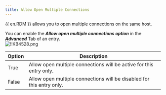 ```yaml
---
title: Allow Open Multiple Connections
---
```


{{ en.RDM }} allows you to open multiple connections on the same host.

You can enable the ***Allow open multiple connections option*** in the ***Advanced*** Tab of an entry.  
![!!KB4528.png](/img/en/kb/KB4528.png)

| Option | Description                                                           |
| ------ | --------------------------------------------------------------------- |
| True   | Allow open multiple connections will be active for this entry only.   |
| False  | Allow open multiple connections will be disabled for this entry only. |
